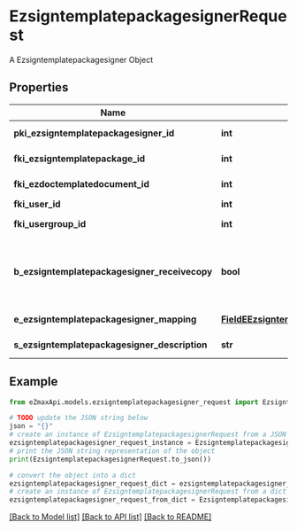 # EzsigntemplatepackagesignerRequest

A Ezsigntemplatepackagesigner Object

## Properties

Name | Type | Description | Notes
------------ | ------------- | ------------- | -------------
**pki_ezsigntemplatepackagesigner_id** | **int** | The unique ID of the Ezsigntemplatepackagesigner | [optional] 
**fki_ezsigntemplatepackage_id** | **int** | The unique ID of the Ezsigntemplatepackage | 
**fki_ezdoctemplatedocument_id** | **int** | The unique ID of the Ezdoctemplatedocument | [optional] 
**fki_user_id** | **int** | The unique ID of the User | [optional] 
**fki_usergroup_id** | **int** | The unique ID of the Usergroup | [optional] 
**b_ezsigntemplatepackagesigner_receivecopy** | **bool** | If this flag is true. The signatory will receive a copy of every signed Ezsigndocument even if it ain&#39;t required to sign the document. | [optional] 
**e_ezsigntemplatepackagesigner_mapping** | [**FieldEEzsigntemplatepackagesignerMapping**](FieldEEzsigntemplatepackagesignerMapping.md) |  | [optional] [default to FieldEEzsigntemplatepackagesignerMapping.MANUAL]
**s_ezsigntemplatepackagesigner_description** | **str** | The description of the Ezsigntemplatepackagesigner | 

## Example

```python
from eZmaxApi.models.ezsigntemplatepackagesigner_request import EzsigntemplatepackagesignerRequest

# TODO update the JSON string below
json = "{}"
# create an instance of EzsigntemplatepackagesignerRequest from a JSON string
ezsigntemplatepackagesigner_request_instance = EzsigntemplatepackagesignerRequest.from_json(json)
# print the JSON string representation of the object
print(EzsigntemplatepackagesignerRequest.to_json())

# convert the object into a dict
ezsigntemplatepackagesigner_request_dict = ezsigntemplatepackagesigner_request_instance.to_dict()
# create an instance of EzsigntemplatepackagesignerRequest from a dict
ezsigntemplatepackagesigner_request_from_dict = EzsigntemplatepackagesignerRequest.from_dict(ezsigntemplatepackagesigner_request_dict)
```
[[Back to Model list]](../README.md#documentation-for-models) [[Back to API list]](../README.md#documentation-for-api-endpoints) [[Back to README]](../README.md)


